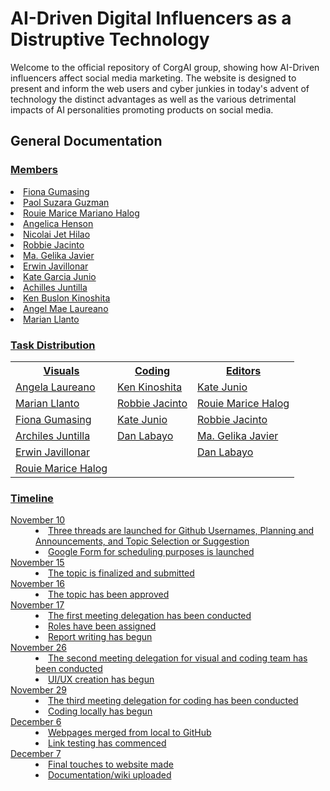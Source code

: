 <h1>AI-Driven Digital Influencers as a Distruptive Technology </h1
<dl>Welcome to the official repository of CorgAI group, showing how AI-Driven influencers affect social media marketing.
The website is designed to present and inform the web users and cyber junkies in today's advent of technology the distinct advantages
as well as the various detrimental impacts of AI personalities promoting products on social media. 


</dl>



<h2>General Documentation</h2>
<h3><u>Members</h3>
<li>Fiona Gumasing </li>
<li>Paol Suzara Guzman</li>
<li>Rouie Marice Mariano Halog</li>
<li>Angelica Henson</li>
<li>Nicolai Jet Hilao</li>
<li>Robbie Jacinto</li>
<li>Ma. Gelika Javier</li>
<li>Erwin Javillonar</li>
<li>Kate Garcia Junio</li>
<li>Achilles Juntilla</li>
<li>Ken Buslon Kinoshita</li>
<li>Angel Mae Laureano</li>
<li>Marian Llanto</li>




<h3>Task Distribution</h3>
<table>
  <tr>
    <th>Visuals</th>
    <th>Coding</th>
    <th>Editors</th>
  </tr>
  <tr>
    <td>Angela Laureano</td>
    <td>Ken Kinoshita</td>
    <td>Kate Junio</td>
  </tr>
  <tr>
    <td>Marian Llanto</td>
    <td>Robbie Jacinto</td>
    <td>Rouie Marice Halog</td>
  </tr>
  <tr>
    <td>Fiona Gumasing</td>
    <td>Kate Junio</td>
    <td>Robbie Jacinto</td>
  </tr>
  <tr>
    <td>Archiles Juntilla</td>
    <td>Dan Labayo</td>
    <td>Ma. Gelika Javier</td>
  </tr>
  <tr>
    <td>Erwin Javillonar</td>
    <td></td>
    <td>Dan Labayo</td>
  </tr>
  <tr>
    <td>Rouie Marice Halog</td>
    <td></td>
    <td></td>
  </tr>
</table>

<h3>Timeline</h3>
<dl>
  <dt>November 10</dt>
  <dd><li>Three threads are launched for Github Usernames, Planning and Announcements, and Topic Selection or Suggestion</li>
  <li>Google Form for scheduling purposes is launched</li></dd>
  
  <dt>November 15</dt>
  <dd><li>The topic is finalized and submitted</li></dd>
  
  <dt>November 16</dt>
  <dd><li>The topic has been approved</li></dd>

  <dt>November 17</dt>
  <dd><li>The first meeting delegation has been conducted</li>
<li>Roles have been assigned</li>
<li>Report writing has begun</li>

 <dt>November 26</dt>
  <dd>
<li>The second meeting delegation for visual and coding team has been conducted</li>
<li>UI/UX creation has begun</li>


  <dt>November 29</dt>
  <dd><li>The third meeting delegation for coding has been conducted</li>
<li>Coding locally has begun</li>

  <dt>December 6</dt>
  <dd><li>Webpages merged from local to GitHub</li>
<li>Link testing has commenced</li>

  <dt>December 7</dt>
  <dd><li>Final touches to website made</li>
<li>Documentation/wiki uploaded</li>
</dd> 
</dl>
